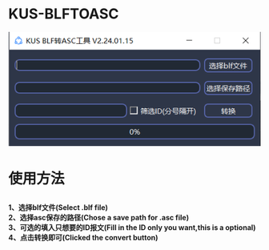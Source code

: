 # KUS-BLFTOASC
![](https://github.com/BiggerBinBin/KUS-BLFTOASC/blob/master/pic/GUI.gif)
# 使用方法
##
**1、选择blf文件(Select .blf file)</br>
2、选择asc保存的路径(Chose a save path for .asc file)</br>
3、可选的填入只想要的ID报文(Fill in the ID only you want,this is a optional)</br>
4、点击转换即可(Clicked the convert button)</br>**